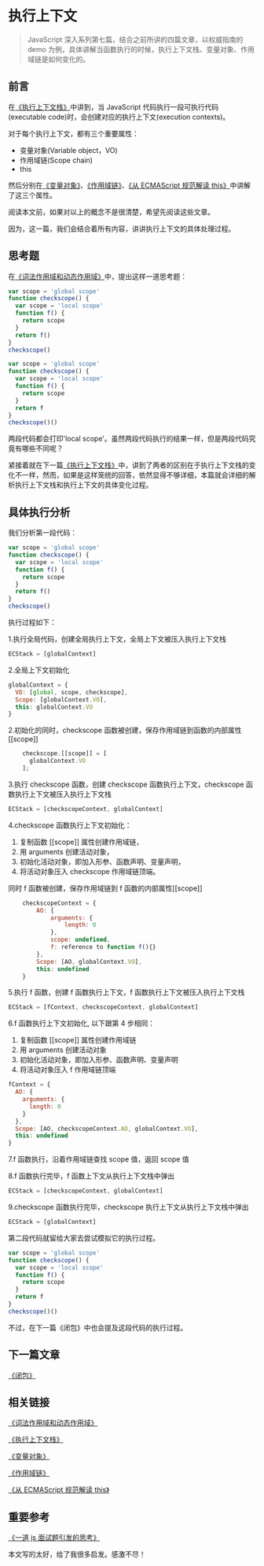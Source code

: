 # 执行上下文

> JavaScript 深入系列第七篇，结合之前所讲的四篇文章，以权威指南的 demo 为例，具体讲解当函数执行的时候，执行上下文栈、变量对象、作用域链是如何变化的。

## 前言

在[《执行上下文栈》](#/qingfeng/deep/deep-03)中讲到，当 JavaScript 代码执行一段可执行代码(executable code)时，会创建对应的执行上下文(execution contexts)。

对于每个执行上下文，都有三个重要属性：

- 变量对象(Variable object，VO)
- 作用域链(Scope chain)
- this

然后分别在[《变量对象》](#/qingfeng/deep/deep-04)、[《作用域链》](#/qingfeng/deep/deep-05)、[《从 ECMAScript 规范解读 this》](#/qingfeng/deep/deep-06)中讲解了这三个属性。

阅读本文前，如果对以上的概念不是很清楚，希望先阅读这些文章。

因为，这一篇，我们会结合着所有内容，讲讲执行上下文的具体处理过程。

## 思考题

在[《词法作用域和动态作用域》](#/qingfeng/deep/deep-02)中，提出这样一道思考题：

```js
var scope = 'global scope'
function checkscope() {
  var scope = 'local scope'
  function f() {
    return scope
  }
  return f()
}
checkscope()
```

```js
var scope = 'global scope'
function checkscope() {
  var scope = 'local scope'
  function f() {
    return scope
  }
  return f
}
checkscope()()
```

两段代码都会打印'local scope'。虽然两段代码执行的结果一样，但是两段代码究竟有哪些不同呢？

紧接着就在下一篇[《执行上下文栈》](#/qingfeng/deep/deep-04)中，讲到了两者的区别在于执行上下文栈的变化不一样，然而，如果是这样笼统的回答，依然显得不够详细，本篇就会详细的解析执行上下文栈和执行上下文的具体变化过程。

## 具体执行分析

我们分析第一段代码：

```js
var scope = 'global scope'
function checkscope() {
  var scope = 'local scope'
  function f() {
    return scope
  }
  return f()
}
checkscope()
```

执行过程如下：

1.执行全局代码，创建全局执行上下文，全局上下文被压入执行上下文栈

```js
ECStack = [globalContext]
```

2.全局上下文初始化

```js
globalContext = {
  VO: [global, scope, checkscope],
  Scope: [globalContext.VO],
  this: globalContext.VO
}
```

2.初始化的同时，checkscope 函数被创建，保存作用域链到函数的内部属性[[scope]]

```js
    checkscope.[[scope]] = [
      globalContext.VO
    ];
```

3.执行 checkscope 函数，创建 checkscope 函数执行上下文，checkscope 函数执行上下文被压入执行上下文栈

```js
ECStack = [checkscopeContext, globalContext]
```

4.checkscope 函数执行上下文初始化：

1. 复制函数 [[scope]] 属性创建作用域链，
2. 用 arguments 创建活动对象，
3. 初始化活动对象，即加入形参、函数声明、变量声明，
4. 将活动对象压入 checkscope 作用域链顶端。

同时 f 函数被创建，保存作用域链到 f 函数的内部属性[[scope]]

```js
    checkscopeContext = {
        AO: {
            arguments: {
                length: 0
            },
            scope: undefined,
            f: reference to function f(){}
        },
        Scope: [AO, globalContext.VO],
        this: undefined
    }
```

5.执行 f 函数，创建 f 函数执行上下文，f 函数执行上下文被压入执行上下文栈

```js
ECStack = [fContext, checkscopeContext, globalContext]
```

6.f 函数执行上下文初始化, 以下跟第 4 步相同：

1. 复制函数 [[scope]] 属性创建作用域链
2. 用 arguments 创建活动对象
3. 初始化活动对象，即加入形参、函数声明、变量声明
4. 将活动对象压入 f 作用域链顶端

```js
fContext = {
  AO: {
    arguments: {
      length: 0
    }
  },
  Scope: [AO, checkscopeContext.AO, globalContext.VO],
  this: undefined
}
```

7.f 函数执行，沿着作用域链查找 scope 值，返回 scope 值

8.f 函数执行完毕，f 函数上下文从执行上下文栈中弹出

```js
ECStack = [checkscopeContext, globalContext]
```

9.checkscope 函数执行完毕，checkscope 执行上下文从执行上下文栈中弹出

```js
ECStack = [globalContext]
```

第二段代码就留给大家去尝试模拟它的执行过程。

```js
var scope = 'global scope'
function checkscope() {
  var scope = 'local scope'
  function f() {
    return scope
  }
  return f
}
checkscope()()
```

不过，在下一篇《闭包》中也会提及这段代码的执行过程。

## 下一篇文章

[《闭包》](#/qingfeng/deep/deep-08)

## 相关链接

[《词法作用域和动态作用域》](#/qingfeng/deep/deep-02)

[《执行上下文栈》](#/qingfeng/deep/deep-03)

[《变量对象》](#/qingfeng/deep/deep-04)

[《作用域链》](#/qingfeng/deep/deep-05)

[《从 ECMAScript 规范解读 this》](#/qingfeng/deep/deep-06)

## 重要参考

[《一道 js 面试题引发的思考》](https://github.com/kuitos/kuitos.github.io/issues/18)

本文写的太好，给了我很多启发。感激不尽！
